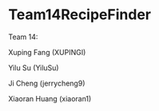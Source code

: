 Team14RecipeFinder
==================
Team 14:

Xuping Fang (XUPINGI)

Yilu Su (YiluSu)

Ji Cheng (jerrycheng9)

Xiaoran Huang (xiaoran1)
